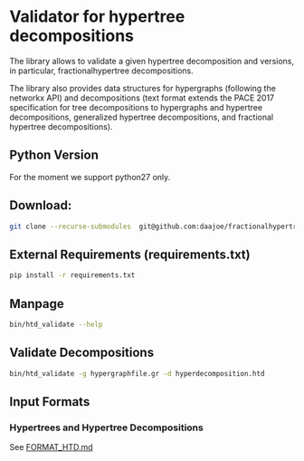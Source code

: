 # Validator for hypertree decompositions 
The library allows to validate a given hypertree decomposition and versions, in particular, fractionalhypertree decompositions.

The library also provides data structures for hypergraphs (following the networkx API) and decompositions (text format extends the PACE 2017 specification for tree decompositions to hypergraphs and hypertree decompositions, generalized hypertree decompositions, and fractional hypertree decompositions).

## Python Version
For the moment we support python27 only.

## Download:
```bash
git clone --recurse-submodules  git@github.com:daajoe/fractionalhypertreewidth.git
````


## External Requirements (requirements.txt)
```bash
pip install -r requirements.txt
```

## Manpage
```bash
bin/htd_validate --help
```

## Validate Decompositions
```bash
bin/htd_validate -g hypergraphfile.gr -d hyperdecomposition.htd
```




## Input Formats

### Hypertrees and Hypertree Decompositions
See [FORMAT_HTD.md](FORMAT_HTD.md)